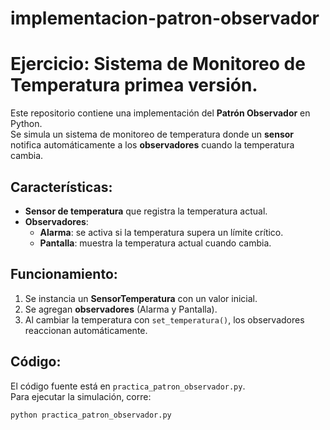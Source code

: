 # implementacion-patron-observador
# Ejercicio: Sistema de Monitoreo de Temperatura primea versión.

Este repositorio contiene una implementación del **Patrón Observador** en Python.  
Se simula un sistema de monitoreo de temperatura donde un **sensor** notifica automáticamente a los **observadores** cuando la temperatura cambia.

##  Características:
- **Sensor de temperatura** que registra la temperatura actual.
- **Observadores**:  
  - **Alarma**: se activa si la temperatura supera un límite crítico.  
  - **Pantalla**: muestra la temperatura actual cuando cambia.  

##  Funcionamiento:
1. Se instancia un **SensorTemperatura** con un valor inicial.  
2. Se agregan **observadores** (Alarma y Pantalla).  
3. Al cambiar la temperatura con `set_temperatura()`, los observadores reaccionan automáticamente.

## Código:
El código fuente está en `practica_patron_observador.py`.  
Para ejecutar la simulación, corre:

```bash
python practica_patron_observador.py
```



